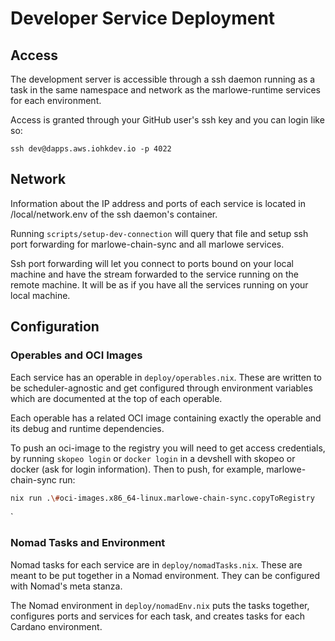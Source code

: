 # Developer Service Deployment
## Access
The development server is accessible through a ssh daemon running as a task in the same namespace and network as the marlowe-runtime services for each environment.

Access is granted through your GitHub user's ssh key and you can login like so:

```
ssh dev@dapps.aws.iohkdev.io -p 4022
```

## Network
Information about the IP address and ports of each service is located in /local/network.env of the ssh daemon's container.

Running `scripts/setup-dev-connection` will query that file and setup ssh port forwarding for marlowe-chain-sync and all marlowe services.

Ssh port forwarding will let you connect to ports bound on your local machine and have the stream forwarded to the service running on the remote machine. It will be as if you have all the services running on your local machine.

## Configuration
### Operables and OCI Images
Each service has an operable in `deploy/operables.nix`. These are written to be scheduler-agnostic and get configured through environment variables which are documented at the top of each operable.

Each operable has a related OCI image containing exactly the operable and its debug and runtime dependencies.

To push an oci-image to the registry you will need to get access credentials, by running `skopeo login` or `docker login` in a devshell with skopeo or docker (ask for login information).
Then to push, for example, marlowe-chain-sync run:

``` sh
nix run .\#oci-images.x86_64-linux.marlowe-chain-sync.copyToRegistry
```

`
### Nomad Tasks and Environment
Nomad tasks for each service are in `deploy/nomadTasks.nix`. These are meant to be put together in a Nomad environment. They can be configured with Nomad's meta stanza.

The Nomad environment in `deploy/nomadEnv.nix` puts the tasks together, configures ports and services for each task, and creates tasks for each Cardano environment.
